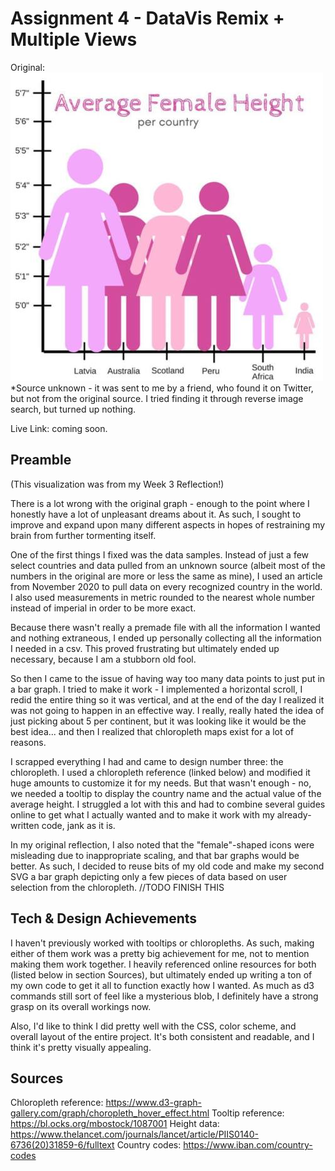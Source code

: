 Assignment 4 - DataVis Remix + Multiple Views
===

Original:
![original chart](img/original.png)
*Source unknown - it was sent to me by a friend, who found it on Twitter, but not from the original source. I tried finding it through reverse image search, but turned up nothing.

Live Link: coming soon.

Preamble
---

(This visualization was from my Week 3 Reflection!)

There is a lot wrong with the original graph - enough to the point where I honestly have a lot of unpleasant dreams about it. As such, I sought to improve and expand upon many different aspects in hopes of restraining my brain from further tormenting itself.

One of the first things I fixed was the data samples. Instead of just a few select countries and data pulled from an unknown source (albeit most of the numbers in the original are more or less the same as mine), I used an article from November 2020 to pull data on every recognized country in the world. I also used measurements in metric rounded to the nearest whole number instead of imperial in order to be more exact.

Because there wasn't really a premade file with all the information I wanted and nothing extraneous, I ended up personally collecting all the information I needed in a csv. This proved frustrating but ultimately ended up necessary, because I am a stubborn old fool.

So then I came to the issue of having way too many data points to just put in a bar graph. I tried to make it work - I implemented a horizontal scroll, I redid the entire thing so it was vertical, and at the end of the day I realized it was not going to happen in an effective way. I really, really hated the idea of just picking about 5 per continent, but it was looking like it would be the best idea... and then I realized that chloropleth maps exist for a lot of reasons.

I scrapped everything I had and came to design number three: the chloropleth. I used a chloropleth reference (linked below) and modified it huge amounts to customize it for my needs. But that wasn't enough - no, we needed a tooltip to display the country name and the actual value of the average height. I struggled a lot with this and had to combine several guides online to get what I actually wanted and to make it work with my already-written code, jank as it is.

In my original reflection, I also noted that the "female"-shaped icons were misleading due to inappropriate scaling, and that bar graphs would be better. As such, I decided to reuse bits of my old code and make my second SVG a bar graph depicting only a few pieces of data based on user selection from the chloropleth. //TODO FINISH THIS

Tech & Design Achievements
---

I haven't previously worked with tooltips or chloropleths. As such, making either of them work was a pretty big achievement for me, not to mention making them work together. I heavily referenced online resources for both (listed below in section Sources), but ultimately ended up writing a ton of my own code to get it all to function exactly how I wanted. As much as d3 commands still sort of feel like a mysterious blob, I definitely have a strong grasp on its overall workings now.

Also, I'd like to think I did pretty well with the CSS, color scheme, and overall layout of the entire project. It's both consistent and readable, and I think it's pretty visually appealing.

Sources
---

Chloropleth reference: https://www.d3-graph-gallery.com/graph/choropleth_hover_effect.html
Tooltip reference: https://bl.ocks.org/mbostock/1087001
Height data: https://www.thelancet.com/journals/lancet/article/PIIS0140-6736(20)31859-6/fulltext
Country codes: https://www.iban.com/country-codes

